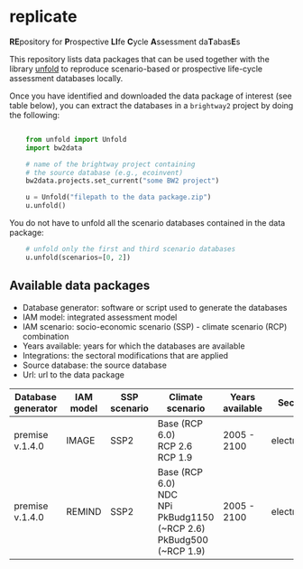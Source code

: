 # replicate
**RE**pository for **P**rospective **LI**fe **C**ycle **A**ssessment da**T**abas**E**s

This repository lists data packages that can be used together with the library [unfold](https://github.com/polca/unfold) 
to reproduce scenario-based or prospective life-cycle assessment databases locally.

Once you have identified and downloaded the data package of interest (see table below),
you can extract the databases in a `brightway2` project by doing the following:

```python

    from unfold import Unfold
    import bw2data

    # name of the brightway project containing 
    # the source database (e.g., ecoinvent)
    bw2data.projects.set_current("some BW2 project")

    u = Unfold("filepath to the data package.zip")
    u.unfold()
```

You do not have to unfold all the scenario databases contained in the data package:

```python
    # unfold only the first and third scenario databases
    u.unfold(scenarios=[0, 2])
```

Available data packages
-----------------------

* Database generator: software or script used to generate the databases
* IAM model: integrated assessment model
* IAM scenario: socio-economic scenario (SSP) - climate scenario (RCP) combination
* Years available: years for which the databases are available
* Integrations: the sectoral modifications that are applied
* Source database: the source database
* Url: url to the data package


| Database generator | IAM model | SSP scenario | Climate scenario                                                                    | Years available | Sector      | Source database       | Url      |
| ------------------ | --------- |--------------|-------------------------------------------------------------------------------------|-----------------|-------------| --------------------- |----------|
| premise v.1.4.0    | IMAGE     | SSP2         | Base (RCP 6.0)<br/>RCP 2.6<br/>RCP 1.9                                              | 2005 - 2100     | electricity | ecoinvent 3.8 cut-off | [Link](https://doi.org/10.5281/zenodo.7470054) |
| premise v.1.4.0    | REMIND    | SSP2         | Base (RCP 6.0)<br/>NDC<br/>NPi<br/>PkBudg1150 (~RCP 2.6)<br/>PkBudg500 (~RCP 1.9)   | 2005 - 2100     | electricity | ecoinvent 3.8 cut-off | Link     |